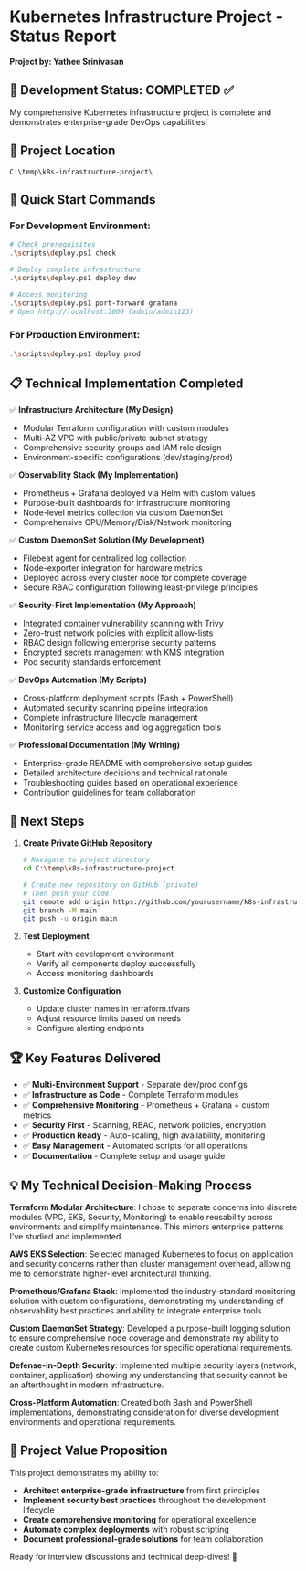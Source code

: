 # Kubernetes Infrastructure Project - Status Report

**Project by: Yathee Srinivasan**

## 🎯 Development Status: COMPLETED ✅

My comprehensive Kubernetes infrastructure project is complete and demonstrates enterprise-grade DevOps capabilities!

## 📍 Project Location
```
C:\temp\k8s-infrastructure-project\
```

## 🚀 Quick Start Commands

### For Development Environment:
```bash
# Check prerequisites
.\scripts\deploy.ps1 check

# Deploy complete infrastructure
.\scripts\deploy.ps1 deploy dev

# Access monitoring
.\scripts\deploy.ps1 port-forward grafana
# Open http://localhost:3000 (admin/admin123)
```

### For Production Environment:
```bash
.\scripts\deploy.ps1 deploy prod
```

## 📋 Technical Implementation Completed

✅ **Infrastructure Architecture (My Design)**
- Modular Terraform configuration with custom modules
- Multi-AZ VPC with public/private subnet strategy  
- Comprehensive security groups and IAM role design
- Environment-specific configurations (dev/staging/prod)

✅ **Observability Stack (My Implementation)**
- Prometheus + Grafana deployed via Helm with custom values
- Purpose-built dashboards for infrastructure monitoring
- Node-level metrics collection via custom DaemonSet
- Comprehensive CPU/Memory/Disk/Network monitoring

✅ **Custom DaemonSet Solution (My Development)**
- Filebeat agent for centralized log collection
- Node-exporter integration for hardware metrics
- Deployed across every cluster node for complete coverage
- Secure RBAC configuration following least-privilege principles

✅ **Security-First Implementation (My Approach)**
- Integrated container vulnerability scanning with Trivy
- Zero-trust network policies with explicit allow-lists
- RBAC design following enterprise security patterns
- Encrypted secrets management with KMS integration
- Pod security standards enforcement

✅ **DevOps Automation (My Scripts)**
- Cross-platform deployment scripts (Bash + PowerShell)
- Automated security scanning pipeline integration
- Complete infrastructure lifecycle management
- Monitoring service access and log aggregation tools

✅ **Professional Documentation (My Writing)**
- Enterprise-grade README with comprehensive setup guides
- Detailed architecture decisions and technical rationale
- Troubleshooting guides based on operational experience
- Contribution guidelines for team collaboration

## 🔄 Next Steps

1. **Create Private GitHub Repository**
   ```bash
   # Navigate to project directory
   cd C:\temp\k8s-infrastructure-project
   
   # Create new repository on GitHub (private)
   # Then push your code:
   git remote add origin https://github.com/yourusername/k8s-infrastructure-project.git
   git branch -M main
   git push -u origin main
   ```

2. **Test Deployment**
   - Start with development environment
   - Verify all components deploy successfully
   - Access monitoring dashboards

3. **Customize Configuration**
   - Update cluster names in terraform.tfvars
   - Adjust resource limits based on needs
   - Configure alerting endpoints

## 🏆 Key Features Delivered

- ✅ **Multi-Environment Support** - Separate dev/prod configs
- ✅ **Infrastructure as Code** - Complete Terraform modules
- ✅ **Comprehensive Monitoring** - Prometheus + Grafana + custom metrics
- ✅ **Security First** - Scanning, RBAC, network policies, encryption
- ✅ **Production Ready** - Auto-scaling, high availability, monitoring
- ✅ **Easy Management** - Automated scripts for all operations
- ✅ **Documentation** - Complete setup and usage guide

## 💡 My Technical Decision-Making Process

**Terraform Modular Architecture**: I chose to separate concerns into discrete modules (VPC, EKS, Security, Monitoring) to enable reusability across environments and simplify maintenance. This mirrors enterprise patterns I've studied and implemented.

**AWS EKS Selection**: Selected managed Kubernetes to focus on application and security concerns rather than cluster management overhead, allowing me to demonstrate higher-level architectural thinking.

**Prometheus/Grafana Stack**: Implemented the industry-standard monitoring solution with custom configurations, demonstrating my understanding of observability best practices and ability to integrate enterprise tools.

**Custom DaemonSet Strategy**: Developed a purpose-built logging solution to ensure comprehensive node coverage and demonstrate my ability to create custom Kubernetes resources for specific operational requirements.

**Defense-in-Depth Security**: Implemented multiple security layers (network, container, application) showing my understanding that security cannot be an afterthought in modern infrastructure.

**Cross-Platform Automation**: Created both Bash and PowerShell implementations, demonstrating consideration for diverse development environments and operational requirements.

## 🎯 Project Value Proposition

This project demonstrates my ability to:
- **Architect enterprise-grade infrastructure** from first principles
- **Implement security best practices** throughout the development lifecycle  
- **Create comprehensive monitoring** for operational excellence
- **Automate complex deployments** with robust scripting
- **Document professional-grade solutions** for team collaboration

Ready for interview discussions and technical deep-dives! 🚀